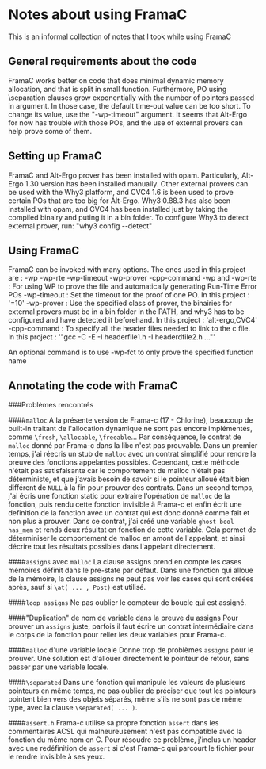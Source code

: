 # Notes about using FramaC

This is an informal collection of notes that I took while using FramaC

## General requirements about the code

FramaC works better on code that does minimal dynamic memory allocation, and
that is split in small function. Furthermore, PO using \separation clauses grow
exponentially with the number of pointers passed in argument. In those case,
the default time-out value can be too short. To change its value, use the
"-wp-timeout" argument. It seems that Alt-Ergo for now has trouble with those
POs, and the use of external provers can help prove some of them.

## Setting up FramaC

FramaC and Alt-Ergo prover has been installed with opam. Particularly, Alt-Ergo
1.30 version has been installed manually. Other external provers can be used 
with the Why3 platform, and CVC4 1.6 is been used to prove certain POs that are
too big for Alt-Ergo. Why3 0.88.3 has also been installed with opam, and CVC4
has been installed just by taking the compiled binairy and puting it in a bin
folder.
To configure Why3 to detect external prover, run:
"why3 config --detect"

## Using FramaC

FramaC can be invoked with many options. The ones used in this project are :
-wp -wp-rte
-wp-timeout
-wp-prover
-cpp-command
-wp and -wp-rte : For using WP to prove the file and automatically generating
Run-Time Error POs
-wp-timeout : Set the timeout for the proof of one PO. In this project : '=10'
-wp-prover : Use the specified class of prover, the binairies for external
provers must be in a bin folder in the PATH, and why3 has to be configured and
have detected it beforehand. In this project : 'alt-ergo,CVC4'
-cpp-command : To specify all the header files needed to link to the c file.
In this project : '"gcc -C -E -I headerfile1.h -I headerdfile2.h ..."'

An optional command is to use -wp-fct to only prove the specified function name

## Annotating the code with FramaC

###Problèmes rencontrés

####`malloc`
A la présente version de Frama-c (17 - Chlorine), beaucoup de built-in traitant de l'allocation dynamique ne sont pas encore implémentés, comme `\fresh`, `\allocable`, `\freeable`...
Par conséquence, le contrat de `malloc` donné par Frama-c dans la libc n'est pas prouvable.
Dans un premier temps, j'ai réecris un stub de `malloc` avec un contrat simplifié pour rendre la preuve des fonctions appelantes possibles. Cependant, cette méthode n'était pas satisfaisante car le comportement de malloc n'était pas déterministe, et que j'avais besoin de savoir si le pointeur alloué était bien différent de `NULL` à la fin pour prouver des contrats.
Dans un second temps, j'ai écris une fonction static pour extraire l'opération de `malloc` de la fonction, puis rendu cette fonction invisible à Frama-c et enfin écrit une definition de la fonction avec un contrat qui est donc donné comme fait et non plus à prouver.
Dans ce contrat, j'ai créé une variable `ghost bool has_mem` et rends deux résultat en fonction de cette variable. Cela permet de déterminiser le comportement de malloc en amont de l'appelant, et ainsi décrire tout les résultats possibles dans l'appelant directement.

####`assigns` avec `malloc`
La clause assigns prend en compte les cases mémoires définit dans le pre-state par défaut. Dans une fonction qui alloue de la mémoire, la clause assigns ne peut pas voir les cases qui sont créées après, sauf si `\at( ... , Post)` est utilisé.

####`loop assigns`
Ne pas oublier le compteur de boucle qui est assigné.

####"Duplication" de nom de variable dans la preuve du assigns
Pour prouver un `assigns` juste, parfois il faut écrire un contrat intermédiaire dans le corps de la fonction pour relier les deux variables pour Frama-c.

####`malloc` d'une variable locale
Donne trop de problèmes `assigns` pour le prouver. Une solution est d'allouer directement le pointeur de retour, sans passer par une variable locale.

####`\separated`
Dans une fonction qui manipule les valeurs de plusieurs pointeurs en même temps, ne pas oublier de préciser que tout les pointeurs pointent bien vers des objets séparés, même s'ils ne sont pas de même type, avec la clause `\separated( ... )`.
 
####`assert.h`
Frama-c utilise sa propre fonction `assert` dans les commentaires ACSL qui malheureusement n'est pas compatible avec la fonction du même nom en C. Pour résoudre ce problème, j'inclus un header avec une redéfinition de `assert` si c'est Frama-c qui parcourt le fichier pour le rendre invisible à ses yeux.


